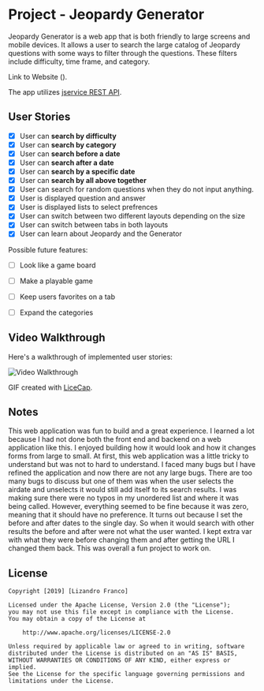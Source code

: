 # Project - Jeopardy Generator

Jeopardy Generator is a web app that is both friendly to large screens and mobile devices. It allows a user to search the large catalog of Jeopardy questions with some ways to filter through the questions. These filters include difficulty, time frame, and category.

Link to Website ().

The app utilizes [jservice REST API](http://jservice.io).

## User Stories

* [x] User can **search by difficulty**
* [x] User can **search by category**
* [x] User can **search before a date**
* [x] User can **search after a date**
* [x] User can **search by a specific date**
* [x] User can **search by all above together**
* [x] User can search for random questions when they do not input anything.
* [x] User is displayed question and answer
* [x] User is displayed lists to select prefrences
* [x] User can switch between two different layouts depending on the size
* [x] User can switch between tabs in both layouts
* [x] User can learn about Jeopardy and the Generator

Possible future features:

* [ ] Look like a game board
* [ ] Make a playable game
* [ ] Keep users favorites on a tab
* [ ] Expand the categories


## Video Walkthrough

Here's a walkthrough of implemented user stories:

<img src='https://github.com/lizandrof273/Jepordy-Questions-App/blob/master/jeopardyGen.gif' title='Video Walkthrough' width='' alt='Video Walkthrough' />

GIF created with [LiceCap](http://www.cockos.com/licecap/).

## Notes

This web application was fun to build and a great experience. I learned a lot because I had not done both the front end and backend on a web application like this. I enjoyed building how it would look and how it changes forms from large to small. At first, this web application was a little tricky to understand but was not to hard to understand. I faced many bugs but I have refined the application and now there are not any large bugs. There are too many bugs to discuss but one of them was when the user selects the airdate and unselects it would still add itself to its search results. I was making sure there were no typos in my unordered list and where it was being called. However, everything seemed to be fine because it was zero, meaning that it should have no preference. It turns out because I set the before and after dates to the single day. So when it would search with other results the before and after were not what the user wanted. I kept extra var with what they were before changing them and after getting the URL I changed them back. This was overall a fun project to work on.

## License

    Copyright [2019] [Lizandro Franco]

    Licensed under the Apache License, Version 2.0 (the "License");
    you may not use this file except in compliance with the License.
    You may obtain a copy of the License at

        http://www.apache.org/licenses/LICENSE-2.0

    Unless required by applicable law or agreed to in writing, software
    distributed under the License is distributed on an "AS IS" BASIS,
    WITHOUT WARRANTIES OR CONDITIONS OF ANY KIND, either express or implied.
    See the License for the specific language governing permissions and
    limitations under the License.
